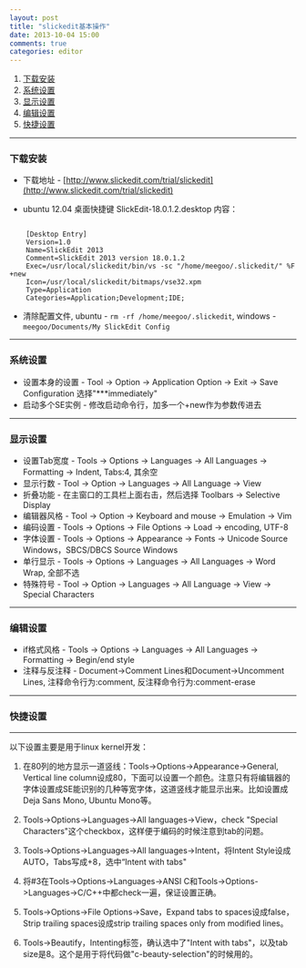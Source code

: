 ```yaml
---
layout: post
title: "slickedit基本操作"
date: 2013-10-04 15:00
comments: true
categories: editor
---
```


<!---
################################################################################
-->

1.	[下载安装](#install)
2.	[系统设置](#system)
3.	[显示设置](#display)
4.	[编辑设置](#edit)
5.	[快捷设置](#hotkey)

<!---
################################################################################
-->
<hr />
<h3 id="install">下载安装</h3>

*	下载地址 - [http://www.slickedit.com/trial/slickedit](http://www.slickedit.com/trial/slickedit)    

*	ubuntu 12.04 桌面快捷键 SlickEdit-18.0.1.2.desktop 内容：    
<pre><code>	
	[Desktop Entry]
	Version=1.0
	Name=SlickEdit 2013
	Comment=SlickEdit 2013 version 18.0.1.2
	Exec=/usr/local/slickedit/bin/vs -sc "/home/meegoo/.slickedit/" %F +new
	Icon=/usr/local/slickedit/bitmaps/vse32.xpm
	Type=Application
	Categories=Application;Development;IDE;
</code></pre>

*	清除配置文件, ubuntu - `rm -rf /home/meegoo/.slickedit`, windows - `meegoo/Documents/My SlickEdit Config`    

<!---
################################################################################
-->
<hr />
<h3 id="system">系统设置</h3>

*	设置本身的设置 - Tool -> Option -> Application Option -> Exit -> Save Configuration 选择"***immediately"
*	启动多个SE实例 - 修改启动命令行，加多一个+new作为参数传进去

<!---
################################################################################
-->
<hr />
<h3 id="display">显示设置</h3>

*	设置Tab宽度 - Tools -> Options -> Languages -> All Languages -> Formatting -> Indent, Tabs:4, 其余空
*	显示行数 - Tool -> Option -> Languages -> All Language -> View
*	折叠功能 - 在主窗口的工具栏上面右击，然后选择 Toolbars -> Selective Display
*	编辑器风格 - Tool -> Option -> Keyboard and mouse -> Emulation -> Vim
*	编码设置 - Tools -> Options -> File Options -> Load -> encoding, UTF-8
*	字体设置 - Tools -> Options -> Appearance -> Fonts -> Unicode Source Windows，SBCS/DBCS Source Windows
*	单行显示 - Tools -> Options -> Languages -> All Languages -> Word Wrap, 全部不选
*	特殊符号 - Tool -> Option -> Languages -> All Language -> View -> Special Characters

<!---
################################################################################
-->
<hr />
<h3 id="edit">编辑设置</h3>

*	if格式风格 - Tools -> Options -> Languages -> All Languages -> Formatting -> Begin/end style
*	注释与反注释 - Document->Comment Lines和Document->Uncomment Lines, 注释命令行为:comment, 反注释命令行为:comment-erase

<!---
################################################################################
-->
<hr />
<h3 id="hotkey">快捷设置</h3>

<!---
################################################################################
-->
<hr />


以下设置主要是用于linux kernel开发：

1. 在80列的地方显示一道竖线：Tools->Options->Appearance->General, Vertical line column设成80，下面可以设置一个颜色。注意只有将编辑器的字体设置成SE能识别的几种等宽字体，这道竖线才能显示出来。比如设置成Deja Sans Mono, Ubuntu Mono等。

2. Tools->Options->Languages->All languages->View，check "Special Characters"这个checkbox，这样便于编码的时候注意到tab的问题。

3. Tools->Options->Languages->All languages->Intent，将Intent Style设成AUTO，Tabs写成+8，选中“Intent with tabs"

4. 将#3在Tools->Options->Languages->ANSI C和Tools->Options->Languages->C/C++中都check一遍，保证设置正确。

5. Tools->Options->File Options->Save，Expand tabs to spaces设成false，Strip trailing spaces设成strip trailing spaces only from modified lines。

6. Tools->Beautify，Intenting标签，确认选中了"Intent with tabs"，以及tab size是8。这个是用于将代码做"c-beauty-selection"的时候用的。

